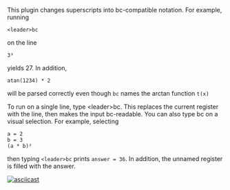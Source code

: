 This plugin changes superscripts into bc-compatible notation. For example, running

    <leader>bc

on the line

    3³

yields 27. In addition, 

    atan(1234) * 2

will be parsed correctly even though `bc` names the arctan function `t(x)`

To run on a single line, type \<leader\>bc. This replaces the current register with
the line, then makes the input bc-readable. You can also type <leader>bc on a visual selection. For example, selecting

    a = 2
    b = 3
    (a * b)²
    
then typing `<leader>bc` prints `answer = 36`. In addition, the unnamed register is filled with the answer.

[![asciicast](https://asciinema.org/a/290011.svg)](https://asciinema.org/a/290011)
